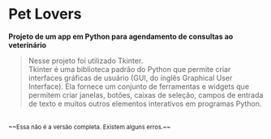 # Pet Lovers
**Projeto de um app em Python para agendamento de consultas ao veterinário**

> Nesse projeto foi utilizado Tkinter. <br>
Tkinter é uma biblioteca padrão do Python que permite criar interfaces gráficas de usuário (GUI, do inglês Graphical User Interface). Ela fornece um conjunto de ferramentas e widgets que permitem criar janelas, botões, caixas de seleção, campos de entrada de texto e muitos outros elementos interativos em programas Python.
<br>
<sub>~~Essa não é a versão completa. Existem alguns erros.~~</sub>
